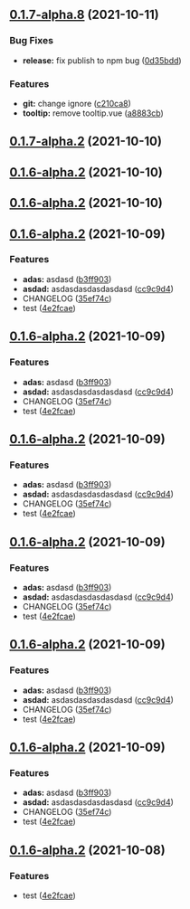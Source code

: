 ## [0.1.7-alpha.8](https://github.com/Hgwxxdd/ladder-ui/compare/v0.1.7-alpha.9...v0.1.7-alpha.8) (2021-10-11)


### Bug Fixes

* **release:** fix publish to npm bug ([0d35bdd](https://github.com/Hgwxxdd/ladder-ui/commit/0d35bdd336ca9e9a639d2d48e771c80f9dfd95d4))


### Features

* **git:** change ignore ([c210ca8](https://github.com/Hgwxxdd/ladder-ui/commit/c210ca89f6b6686678d2cccbeadbe8d45199999a))
* **tooltip:** remove tooltip.vue ([a8883cb](https://github.com/Hgwxxdd/ladder-ui/commit/a8883cb1c21ca03f7dd733ed8b24a05501c9e2aa))



## [0.1.7-alpha.2](https://github.com/Hgwxxdd/ladder-ui/compare/v0.1.6-alpha.3...v0.1.7-alpha.2) (2021-10-10)



## [0.1.6-alpha.2](https://github.com/Hgwxxdd/ladder-ui/compare/v0.1.6-alpha.3...v0.1.6-alpha.2) (2021-10-10)



## [0.1.6-alpha.2](https://github.com/Hgwxxdd/ladder-ui/compare/v0.1.6-alpha.3...v0.1.6-alpha.2) (2021-10-10)



## [0.1.6-alpha.2](https://github.com/Hgwxxdd/ladder-ui/compare/v0.1.6...v0.1.6-alpha.2) (2021-10-09)


### Features

* **adas:** asdasd ([b3ff903](https://github.com/Hgwxxdd/ladder-ui/commit/b3ff903ad37cb87e3f0fae88efed8dc1b2d07d1e))
* **asdad:** asdasdasdasdasdasd ([cc9c9d4](https://github.com/Hgwxxdd/ladder-ui/commit/cc9c9d4b070476025199196e5b905414a4265c69))
* CHANGELOG ([35ef74c](https://github.com/Hgwxxdd/ladder-ui/commit/35ef74c01b3b42e9fba81bc892d283b75ccea43a))
* test ([4e2fcae](https://github.com/Hgwxxdd/ladder-ui/commit/4e2fcae9e9725c10d3390336c8065d9ef1c2ef44))



## [0.1.6-alpha.2](https://github.com/Hgwxxdd/ladder-ui/compare/v0.1.6...v0.1.6-alpha.2) (2021-10-09)


### Features

* **adas:** asdasd ([b3ff903](https://github.com/Hgwxxdd/ladder-ui/commit/b3ff903ad37cb87e3f0fae88efed8dc1b2d07d1e))
* **asdad:** asdasdasdasdasdasd ([cc9c9d4](https://github.com/Hgwxxdd/ladder-ui/commit/cc9c9d4b070476025199196e5b905414a4265c69))
* CHANGELOG ([35ef74c](https://github.com/Hgwxxdd/ladder-ui/commit/35ef74c01b3b42e9fba81bc892d283b75ccea43a))
* test ([4e2fcae](https://github.com/Hgwxxdd/ladder-ui/commit/4e2fcae9e9725c10d3390336c8065d9ef1c2ef44))



## [0.1.6-alpha.2](https://github.com/Hgwxxdd/ladder-ui/compare/v0.1.6...v0.1.6-alpha.2) (2021-10-09)


### Features

* **adas:** asdasd ([b3ff903](https://github.com/Hgwxxdd/ladder-ui/commit/b3ff903ad37cb87e3f0fae88efed8dc1b2d07d1e))
* **asdad:** asdasdasdasdasdasd ([cc9c9d4](https://github.com/Hgwxxdd/ladder-ui/commit/cc9c9d4b070476025199196e5b905414a4265c69))
* CHANGELOG ([35ef74c](https://github.com/Hgwxxdd/ladder-ui/commit/35ef74c01b3b42e9fba81bc892d283b75ccea43a))
* test ([4e2fcae](https://github.com/Hgwxxdd/ladder-ui/commit/4e2fcae9e9725c10d3390336c8065d9ef1c2ef44))



## [0.1.6-alpha.2](https://github.com/Hgwxxdd/ladder-ui/compare/v0.1.6...v0.1.6-alpha.2) (2021-10-09)


### Features

* **adas:** asdasd ([b3ff903](https://github.com/Hgwxxdd/ladder-ui/commit/b3ff903ad37cb87e3f0fae88efed8dc1b2d07d1e))
* **asdad:** asdasdasdasdasdasd ([cc9c9d4](https://github.com/Hgwxxdd/ladder-ui/commit/cc9c9d4b070476025199196e5b905414a4265c69))
* CHANGELOG ([35ef74c](https://github.com/Hgwxxdd/ladder-ui/commit/35ef74c01b3b42e9fba81bc892d283b75ccea43a))
* test ([4e2fcae](https://github.com/Hgwxxdd/ladder-ui/commit/4e2fcae9e9725c10d3390336c8065d9ef1c2ef44))



## [0.1.6-alpha.2](https://github.com/Hgwxxdd/ladder-ui/compare/v0.1.6...v0.1.6-alpha.2) (2021-10-09)


### Features

* **adas:** asdasd ([b3ff903](https://github.com/Hgwxxdd/ladder-ui/commit/b3ff903ad37cb87e3f0fae88efed8dc1b2d07d1e))
* **asdad:** asdasdasdasdasdasd ([cc9c9d4](https://github.com/Hgwxxdd/ladder-ui/commit/cc9c9d4b070476025199196e5b905414a4265c69))
* CHANGELOG ([35ef74c](https://github.com/Hgwxxdd/ladder-ui/commit/35ef74c01b3b42e9fba81bc892d283b75ccea43a))
* test ([4e2fcae](https://github.com/Hgwxxdd/ladder-ui/commit/4e2fcae9e9725c10d3390336c8065d9ef1c2ef44))



## [0.1.6-alpha.2](https://github.com/Hgwxxdd/ladder-ui/compare/v0.1.6...v0.1.6-alpha.2) (2021-10-09)


### Features

* **adas:** asdasd ([b3ff903](https://github.com/Hgwxxdd/ladder-ui/commit/b3ff903ad37cb87e3f0fae88efed8dc1b2d07d1e))
* **asdad:** asdasdasdasdasdasd ([cc9c9d4](https://github.com/Hgwxxdd/ladder-ui/commit/cc9c9d4b070476025199196e5b905414a4265c69))
* CHANGELOG ([35ef74c](https://github.com/Hgwxxdd/ladder-ui/commit/35ef74c01b3b42e9fba81bc892d283b75ccea43a))
* test ([4e2fcae](https://github.com/Hgwxxdd/ladder-ui/commit/4e2fcae9e9725c10d3390336c8065d9ef1c2ef44))



## [0.1.6-alpha.2](https://github.com/Hgwxxdd/ladder-ui/compare/v0.1.6...v0.1.6-alpha.2) (2021-10-08)


### Features

* test ([4e2fcae](https://github.com/Hgwxxdd/ladder-ui/commit/4e2fcae9e9725c10d3390336c8065d9ef1c2ef44))



